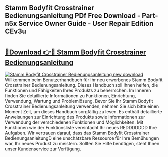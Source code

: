 ## Stamm Bodyfit Crosstrainer Bedienungsanleitung PDf Free Download - Part-n5x Service Owner Guide - User Repair Edition CEv3u

# <h2><a href="http://df0grs.blite.top/?on=Stamm+Bodyfit+Crosstrainer+Bedienungsanleitung">🔗Download 👉🔴 Stamm Bodyfit Crosstrainer Bedienungsanleitung</a></h2>

[![Stamm Bodyfit Crosstrainer Bedienungsanleitung new download](https://i.imgur.com/lujVjoI.png)](http://df0grs.blite.top/?on=Stamm+Bodyfit+Crosstrainer+Bedienungsanleitung)
Willkommen beim Benutzerhandbuch für Ihr neu erworbenes Stamm Bodyfit Crosstrainer Bedienungsanleitung. Dieses Handbuch soll Ihnen helfen, die Funktionen und Fähigkeiten Ihres Produkts zu beherrschen. Im Inneren finden Sie detaillierte Informationen zu Funktionen, Einrichtung, Verwendung, Wartung und Problemlösung. Bevor Sie Ihr Stamm Bodyfit Crosstrainer Bedienungsanleitung verwenden, nehmen Sie sich bitte einen Moment Zeit, um dieses Handbuch sorgfältig zu lesen. Es enthält detaillierte Anweisungen zur Einrichtung des Produkts sowie Informationen zur Verwendung der verschiedenen Funktionen und Möglichkeiten. Mit Funktionen wie der Funktionsliste vereinfacht Ihr neues REDDDDDDD Ihre Aufgaben. Wir vertrauen darauf, dass das Stamm Bodyfit Crosstrainer BedienungsanleitungD eine unschätzbare Ressource für Ihre Bemühungen war, Ihr neues Produkt zu meistern. Sollten Sie Hilfe benötigen, steht Ihnen unser Kundenservice zur Verfügung.
